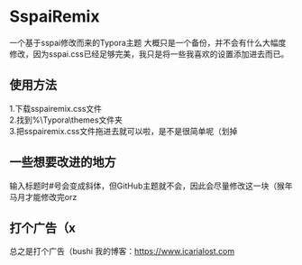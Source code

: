 # SspaiRemix
一个基于sspai修改而来的Typora主题
大概只是一个备份，并不会有什么大幅度修改，因为sspai.css已经足够完美，我只是将一些我喜欢的设置添加进去而已。 


## 使用方法  
1.下载sspairemix.css文件   
2.找到%\Typora\themes文件夹   
3.把sspairemix.css文件拖进去就可以啦，是不是很简单呢（划掉   

## 一些想要改进的地方  
输入标题时#号会变成斜体，但GitHub主题就不会，因此会尽量修改这一块（猴年马月才能修改完orz   

## 打个广告（x  
总之是打个广告（bushi
我的博客：https://www.icarialost.com
